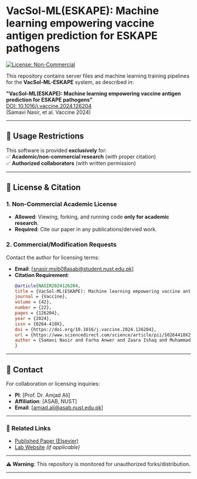 # VacSol-ML(ESKAPE): Machine learning empowering vaccine antigen prediction for ESKAPE pathogens  

[![License: Non-Commercial](https://img.shields.io/badge/License-Non_Commercial-red.svg)](https://github.com/samavinasir96/VacSol-ML-ESKAPE/blob/main/LICENSE)  

This repository contains server files and machine learning training pipelines for the **VacSol-ML-ESKAPE** system, as described in:  

**"VacSol-ML(ESKAPE): Machine learning empowering vaccine antigen prediction for ESKAPE pathogens"**  
[DOI: 10.1016/j.vaccine.2024.126204](https://doi.org/10.1016/j.vaccine.2024.126204)  
(Samavi Nasir, et al. Vaccine 2024)  

---

## 🔐 **Usage Restrictions**  
This software is provided **exclusively** for:  
✅ **Academic/non-commercial research** (with proper citation)  
✅ **Authorized collaborators** (with written permission)  

---

## 📜 **License & Citation**  
### 1. Non-Commercial Academic License  
- **Allowed**: Viewing, forking, and running code **only for academic research**.  
- **Required**: Cite our paper in any publications/dervied work.  

### 2. Commercial/Modification Requests  
Contact the author for licensing terms:  
- **Email**: [snasir.msib08asab@student.nust.edu.pk]  
- **Citation Requirement**:  
  ```bibtex
  @article{NASIR2024126204,
  title = {VacSol-ML(ESKAPE): Machine learning empowering vaccine antigen prediction for ESKAPE pathogens},
  journal = {Vaccine},
  volume = {42},
  number = {22},
  pages = {126204},
  year = {2024},
  issn = {0264-410X},
  doi = {https://doi.org/10.1016/j.vaccine.2024.126204},
  url = {https://www.sciencedirect.com/science/article/pii/S0264410X24008867},
  author = {Samavi Nasir and Farha Anwer and Zaara Ishaq and Muhammad Tariq Saeed and Amjad Ali},
  }
  
  ```
---

## 📍 **Contact**  
For collaboration or licensing inquiries:  
- **PI**: [Prof. Dr. Amjad Ali]  
- **Affiliation**: [ASAB, NUST]  
- **Email**: [amjad.ali@asab.nust.edu.pk]  

--- 

### 🔗 **Related Links**  
- [Published Paper (Elsevier)](https://www.sciencedirect.com/science/article/abs/pii/S0264410X24008867)  
- [Lab Website](https://mgbio.asab.nust.edu.pk) *(if applicable)*  

---

**⚠️ Warning**: This repository is monitored for unauthorized forks/distribution.  

--- 


